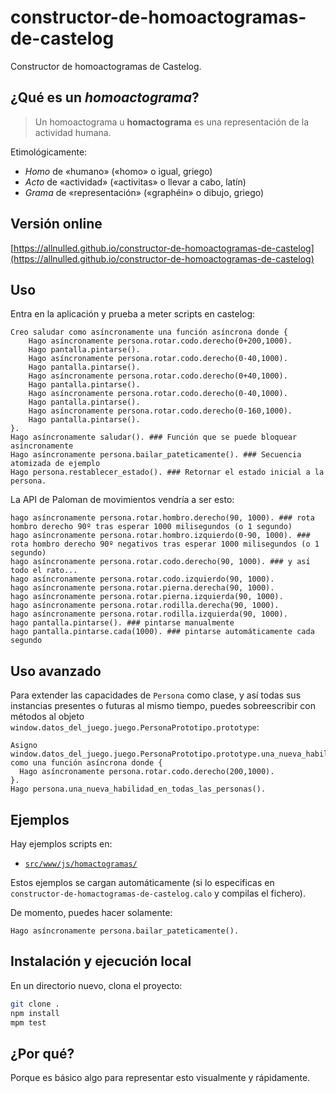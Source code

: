 # constructor-de-homoactogramas-de-castelog

Constructor de homoactogramas de Castelog.

## ¿Qué es un *homoactograma*?

> Un homoactograma u **homactograma** es una representación de la actividad humana.

Etimológicamente:
  - *Homo* de «humano» («homo» o igual, griego)
  - *Acto* de «actividad» («activitas» o llevar a cabo, latín)
  - *Grama* de «representación» («graphéin» o dibujo, griego)

## Versión online

[https://allnulled.github.io/constructor-de-homoactogramas-de-castelog](https://allnulled.github.io/constructor-de-homoactogramas-de-castelog)


## Uso

Entra en la aplicación y prueba a meter scripts en castelog:


```calo
Creo saludar como asíncronamente una función asíncrona donde {
    Hago asíncronamente persona.rotar.codo.derecho(0+200,1000).
    Hago pantalla.pintarse().
    Hago asíncronamente persona.rotar.codo.derecho(0-40,1000).
    Hago pantalla.pintarse().
    Hago asíncronamente persona.rotar.codo.derecho(0+40,1000).
    Hago pantalla.pintarse().
    Hago asíncronamente persona.rotar.codo.derecho(0-40,1000).
    Hago pantalla.pintarse().
    Hago asíncronamente persona.rotar.codo.derecho(0-160,1000).
    Hago pantalla.pintarse().
}.
Hago asíncronamente saludar(). ### Función que se puede bloquear asíncronamente
Hago asíncronamente persona.bailar_pateticamente(). ### Secuencia atomizada de ejemplo
Hago persona.restablecer_estado(). ### Retornar el estado inicial a la persona.
```

La API de Paloman de movimientos vendría a ser esto:

```calo
hago asíncronamente persona.rotar.hombro.derecho(90, 1000). ### rota hombro derecho 90º tras esperar 1000 milisegundos (o 1 segundo)
hago asíncronamente persona.rotar.hombro.izquierdo(0-90, 1000). ### rota hombro derecho 90º negativos tras esperar 1000 milisegundos (o 1 segundo)
hago asíncronamente persona.rotar.codo.derecho(90, 1000). ### y así todo el rato...
hago asíncronamente persona.rotar.codo.izquierdo(90, 1000).
hago asíncronamente persona.rotar.pierna.derecha(90, 1000).
hago asíncronamente persona.rotar.pierna.izquierda(90, 1000).
hago asíncronamente persona.rotar.rodilla.derecha(90, 1000).
hago asíncronamente persona.rotar.rodilla.izquierda(90, 1000).
hago pantalla.pintarse(). ### pintarse manualmente
hago pantalla.pintarse.cada(1000). ### pintarse automáticamente cada segundo
```

## Uso avanzado

Para extender las capacidades de `Persona` como clase, y así todas sus instancias presentes o futuras al mismo tiempo, puedes sobreescribir con métodos al objeto `window.datos_del_juego.juego.PersonaPrototipo.prototype`:

```calo
Asigno window.datos_del_juego.juego.PersonaPrototipo.prototype.una_nueva_habilidad_en_todas_las_personas como una función asíncrona donde {
  Hago asíncronamente persona.rotar.codo.derecho(200,1000).
}.
Hago persona.una_nueva_habilidad_en_todas_las_personas().
```

## Ejemplos

Hay ejemplos scripts en:

  - [`src/www/js/homactogramas/`](https://github.com/allnulled/constructor-de-homoactogramas-de-castelog/tree/main/src/www/js/homactogramas/)

Estos ejemplos se cargan automáticamente (si lo especificas en `constructor-de-homactogramas-de-castelog.calo` y compilas el fichero).

De momento, puedes hacer solamente:

```calo
Hago asíncronamente persona.bailar_pateticamente().
```

## Instalación y ejecución local

En un directorio nuevo, clona el proyecto:

```sh
git clone .
npm install
mpm test
```

## ¿Por qué?

Porque es básico algo para representar esto visualmente y rápidamente.
